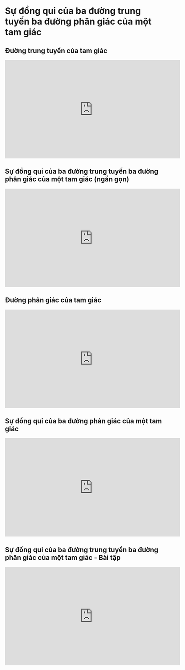 # Sự đồng qui của ba đường trung tuyến ba đường phân giác của một tam giác
## Đường trung tuyến của tam giác 
<iframe width="560" height="315" src="https://www.youtube.com/embed/1o0YvQUqHw8?si=TgKcLkF2k05ZnmbI" title="YouTube video player" frameborder="0" allow="accelerometer; autoplay; clipboard-write; encrypted-media; gyroscope; picture-in-picture; web-share" referrerpolicy="strict-origin-when-cross-origin" allowfullscreen></iframe>

## Sự đồng qui của ba đường trung tuyến ba đường phân giác của một tam giác (ngắn gọn)
<iframe width="560" height="315" src="https://www.youtube.com/embed/9upiS9Ci99o?si=eeo9JRTSOHQ-yXGA" title="YouTube video player" frameborder="0" allow="accelerometer; autoplay; clipboard-write; encrypted-media; gyroscope; picture-in-picture; web-share" referrerpolicy="strict-origin-when-cross-origin" allowfullscreen></iframe>

## Đường phân giác của tam giác
<iframe width="560" height="315" src="https://www.youtube.com/embed/dYTERNoV0fg?si=RXLso3oyxUCClvOZ" title="YouTube video player" frameborder="0" allow="accelerometer; autoplay; clipboard-write; encrypted-media; gyroscope; picture-in-picture; web-share" referrerpolicy="strict-origin-when-cross-origin" allowfullscreen></iframe>

## Sự đồng qui của ba đường phân giác của một tam giác 
<iframe width="560" height="315" src="https://www.youtube.com/embed/BeMqoYJRYx0?si=fWmRpoJFjOD4RCie" title="YouTube video player" frameborder="0" allow="accelerometer; autoplay; clipboard-write; encrypted-media; gyroscope; picture-in-picture; web-share" referrerpolicy="strict-origin-when-cross-origin" allowfullscreen></iframe>

## Sự đồng qui của ba đường trung tuyến ba đường phân giác của một tam giác - Bài tập
<iframe width="560" height="315" src="https://www.youtube.com/embed/U9Nm5TnjaC4?si=XoObRCcGxa-lDv9m" title="YouTube video player" frameborder="0" allow="accelerometer; autoplay; clipboard-write; encrypted-media; gyroscope; picture-in-picture; web-share" referrerpolicy="strict-origin-when-cross-origin" allowfullscreen></iframe>